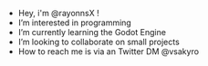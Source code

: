 - Hey, i'm @rayonnsX !
- I’m interested in programming
- I’m currently learning the Godot Engine
- I’m looking to collaborate on small projects
- How to reach me is via an Twitter DM @vsakyro

<!---
rayonnsX/rayonnsX is a ✨ special ✨ repository because its `README.md` (this file) appears on your GitHub profile.
You can click the Preview link to take a look at your changes.
--->
